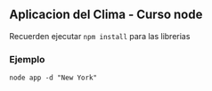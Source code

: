 ## Aplicacion del Clima - Curso node

Recuerden ejecutar ```npm install``` para las librerias

### Ejemplo 
```
node app -d "New York"
```